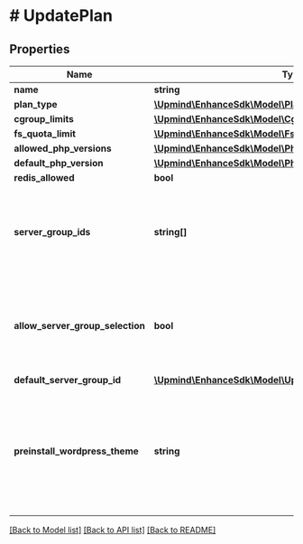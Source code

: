 # # UpdatePlan

## Properties

Name | Type | Description | Notes
------------ | ------------- | ------------- | -------------
**name** | **string** |  | [optional]
**plan_type** | [**\Upmind\EnhanceSdk\Model\PlanType**](PlanType.md) |  | [optional]
**cgroup_limits** | [**\Upmind\EnhanceSdk\Model\CgroupLimits**](CgroupLimits.md) |  | [optional]
**fs_quota_limit** | [**\Upmind\EnhanceSdk\Model\FsQuotaLimit**](FsQuotaLimit.md) |  | [optional]
**allowed_php_versions** | [**\Upmind\EnhanceSdk\Model\PhpVersion[]**](PhpVersion.md) |  | [optional]
**default_php_version** | [**\Upmind\EnhanceSdk\Model\PhpVersion**](PhpVersion.md) |  | [optional]
**redis_allowed** | **bool** |  | [optional]
**server_group_ids** | **string[]** | If provided as an empty array, removes all server groups from the plan. | [optional]
**allow_server_group_selection** | **bool** | Whether the customer can select the server group for their websites. | [optional]
**default_server_group_id** | [**\Upmind\EnhanceSdk\Model\UpdatePlanDefaultServerGroupId**](UpdatePlanDefaultServerGroupId.md) |  | [optional]
**preinstall_wordpress_theme** | **string** | :&gt; When WordPress is installed on a website under this plan, the chosen theme will be preinstalled. | [optional]

[[Back to Model list]](../../README.md#models) [[Back to API list]](../../README.md#endpoints) [[Back to README]](../../README.md)
